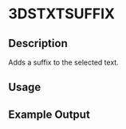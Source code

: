 # 3DSTXTSUFFIX

## Description

Adds a suffix to the selected text.

## Usage

## Example Output
```
```
